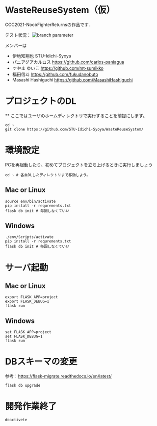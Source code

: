 # WasteReuseSystem（仮）  
CCC2021-NoobFighterReturnsの作品です.  

テスト状況：
![ branch parameter](https://github.com/STU-Idichi-Syoya/WasteReuseSystem/actions/workflows/main.yml/badge.svg?branch=main)

メンバーは
* 伊地知翔也 STU-Idichi-Syoya
* パニアグアカルロス https://github.com/carlos-paniagua
* すやま ゆいこ https://github.com/mt-sumikko
* 福田信斗 https://github.com/fukudanobuto
* Masashi Hashiguchi https://github.com/MasashiHashiguchi

# プロジェクトのDL
** ここではユーザのホームディレクトリで実行することを前提にします。
```
cd ~
git clone https://github.com/STU-Idichi-Syoya/WasteReuseSystem/
```

# 環境設定
PCを再起動したり、初めてプロジェクトを立ち上げるときに実行しましょう
```
cd ~ # 各自DLしたディレクトリまで移動しよう。
```
## Mac or Linux
```
source env/bin/activate
pip install -r requrements.txt
flask db init # 毎回しなくていい
```
## Windows
```
./env/Scripts/activate
pip install -r requrements.txt
flask db init # 毎回しなくていい
```

# サーバ起動
## Mac or Linux
```
export FLASK_APP=project
export FLASK_DEBUG=1
flask run
```

## Windows
```
set FLASK_APP=project
set FLASK_DEBUG=1
flask run
```

# DBスキーマの変更
参考：https://flask-migrate.readthedocs.io/en/latest/
```
flask db upgrade
```

# 開発作業終了
```
deactivete
```
